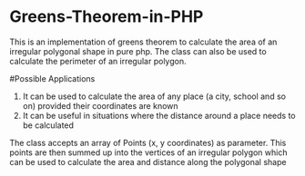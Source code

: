 # Greens-Theorem-in-PHP
This is an implementation of greens theorem to calculate the area of an irregular polygonal shape in pure php. The class can also be used to calculate the perimeter of an irregular polygon.

#Possible Applications
1. It can be used to calculate the area of any place (a city, school and so on) provided their coordinates are known
2. It can be useful in situations where the distance around a place needs to be calculated

The class accepts an array of Points (x, y coordinates) as parameter. This points are then summed up into the vertices of an irregular polygon which can be used to calculate the area and distance along the polygonal shape


